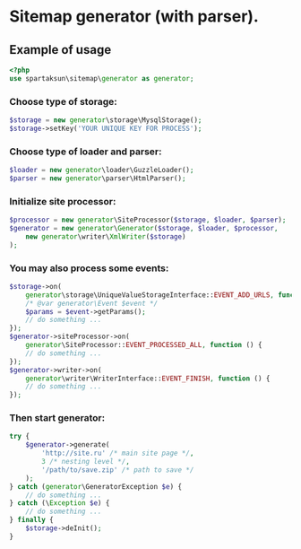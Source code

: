 Sitemap generator (with parser).
=============================

## Example of usage
```php 
<?php
use spartaksun\sitemap\generator as generator;
```
### Choose type of storage:
```php
$storage = new generator\storage\MysqlStorage();
$storage->setKey('YOUR UNIQUE KEY FOR PROCESS');
```
### Choose type of loader and parser:
```php
$loader = new generator\loader\GuzzleLoader();
$parser = new generator\parser\HtmlParser();
```
### Initialize site processor:
```php
$processor = new generator\SiteProcessor($storage, $loader, $parser);
$generator = new generator\Generator($storage, $loader, $processor,
    new generator\writer\XmlWriter($storage)
);
```
### You may also process some events:
```php
$storage->on(
    generator\storage\UniqueValueStorageInterface::EVENT_ADD_URLS, function ($event) {
    /* @var generator\Event $event */
    $params = $event->getParams();
    // do something ...
});
$generator->siteProcessor->on(
    generator\SiteProcessor::EVENT_PROCESSED_ALL, function () {
    // do something ...
});
$generator->writer->on(
    generator\writer\WriterInterface::EVENT_FINISH, function () {
    // do something ...
});
```
### Then start generator:
```php
try {
    $generator->generate(
        'http://site.ru' /* main site page */,
        3 /* nesting level */,
        '/path/to/save.zip' /* path to save */
    );
} catch (generator\GeneratorException $e) {
    // do something ...
} catch (\Exception $e) {
    // do something ...
} finally {
    $storage->deInit();
}
```
    
